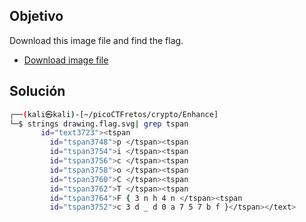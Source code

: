 ## Objetivo
Download this image file and find the flag.

- [Download image file](https://artifacts.picoctf.net/c/102/drawing.flag.svg)


## Solución
```bash
┌──(kali㉿kali)-[~/picoCTFretos/crypto/Enhance]
└─$ strings drawing.flag.svg| grep tspan
       id="text3723"><tspan
         id="tspan3748">p </tspan><tspan
         id="tspan3754">i </tspan><tspan
         id="tspan3756">c </tspan><tspan
         id="tspan3758">o </tspan><tspan
         id="tspan3760">C </tspan><tspan
         id="tspan3762">T </tspan><tspan
         id="tspan3764">F { 3 n h 4 n </tspan><tspan
         id="tspan3752">c 3 d _ d 0 a 7 5 7 b f }</tspan></text>
```

